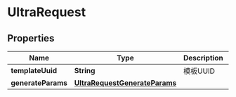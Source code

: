 

# UltraRequest


## Properties

| Name | Type | Description | Notes |
|------------ | ------------- | ------------- | -------------|
|**templateUuid** | **String** | 模板UUID |  |
|**generateParams** | [**UltraRequestGenerateParams**](UltraRequestGenerateParams.md) |  |  |



